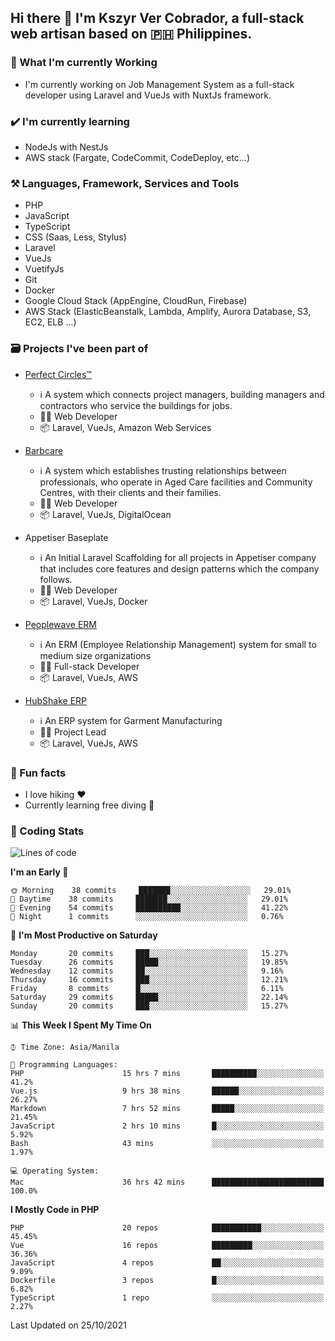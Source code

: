 ## Hi there 👋 I'm Kszyr Ver Cobrador, a full-stack web artisan based on 🇵🇭 Philippines.

### 🚀 What I'm currently Working

- I'm currently working on Job Management System as a full-stack developer using Laravel and VueJs with NuxtJs framework.

### ✔️ I'm currently learning

- NodeJs with NestJs
- AWS stack (Fargate, CodeCommit, CodeDeploy, etc...)

### ⚒️ Languages, Framework, Services and Tools
- PHP
- JavaScript
- TypeScript
- CSS (Saas, Less, Stylus)
- Laravel
- VueJs
- VuetifyJs
- Git
- Docker
- Google Cloud Stack (AppEngine, CloudRun, Firebase)
- AWS Stack (ElasticBeanstalk, Lambda, Amplify, Aurora Database, S3, EC2, ELB ...)


### 🗃 Projects I've been part of

- <a href="https://perfectcircles.com.au/" target="_blank">Perfect Circles™</a>

  - ℹ️ A system which connects project managers, building managers and contractors who service the buildings for jobs.
  - 👨‍💻 Web Developer
  - 📦 Laravel, VueJs, Amazon Web Services

- <a href="https://appetiser.com.au/portfolio/barbcare" target="_blank">Barbcare</a>

  - ℹ️ A system which establishes trusting relationships between professionals, who operate in Aged Care facilities and Community Centres, with their clients and their families.
  - 👨‍💻 Web Developer
  - 📦 Laravel, VueJs, DigitalOcean

- Appetiser Baseplate

  - ℹ️ An Initial Laravel Scaffolding for all projects in Appetiser company that includes core features and design patterns which the company follows.
  - 👨‍💻 Web Developer
  - 📦 Laravel, VueJs, Docker

- <a href="https://peoplewave.co" target="_blank">Peoplewave ERM</a>

  - ℹ️ An ERM (Employee Relationship Management) system for small to medium size organizations
  - 👨‍💻 Full-stack Developer
  - 📦 Laravel, VueJs, AWS

- <a href="https://www.posbang.com/garment-erp" target="_blank">HubShake ERP</a>

  - ℹ️ An ERP system for Garment Manufacturing
  - 👨‍💻 Project Lead
  - 📦 Laravel, VueJs, AWS

### 🌴 Fun facts

- I love hiking ❤️
- Currently learning free diving 🥽

### 🌟 Coding Stats

<!-- WakaTime Stats -->

<!--START_SECTION:waka-->
![Lines of code](https://img.shields.io/badge/From%20Hello%20World%20I%27ve%20Written-523819%20lines%20of%20code-blue)

**I'm an Early 🐤** 

```text
🌞 Morning    38 commits     ███████░░░░░░░░░░░░░░░░░░   29.01% 
🌆 Daytime    38 commits     ███████░░░░░░░░░░░░░░░░░░   29.01% 
🌃 Evening    54 commits     ██████████░░░░░░░░░░░░░░░   41.22% 
🌙 Night      1 commits      ░░░░░░░░░░░░░░░░░░░░░░░░░   0.76%

```
📅 **I'm Most Productive on Saturday** 

```text
Monday       20 commits     ███░░░░░░░░░░░░░░░░░░░░░░   15.27% 
Tuesday      26 commits     █████░░░░░░░░░░░░░░░░░░░░   19.85% 
Wednesday    12 commits     ██░░░░░░░░░░░░░░░░░░░░░░░   9.16% 
Thursday     16 commits     ███░░░░░░░░░░░░░░░░░░░░░░   12.21% 
Friday       8 commits      █░░░░░░░░░░░░░░░░░░░░░░░░   6.11% 
Saturday     29 commits     █████░░░░░░░░░░░░░░░░░░░░   22.14% 
Sunday       20 commits     ███░░░░░░░░░░░░░░░░░░░░░░   15.27%

```


📊 **This Week I Spent My Time On** 

```text
⌚︎ Time Zone: Asia/Manila

💬 Programming Languages: 
PHP                      15 hrs 7 mins       ██████████░░░░░░░░░░░░░░░   41.2% 
Vue.js                   9 hrs 38 mins       ██████░░░░░░░░░░░░░░░░░░░   26.27% 
Markdown                 7 hrs 52 mins       █████░░░░░░░░░░░░░░░░░░░░   21.45% 
JavaScript               2 hrs 10 mins       █░░░░░░░░░░░░░░░░░░░░░░░░   5.92% 
Bash                     43 mins             ░░░░░░░░░░░░░░░░░░░░░░░░░   1.97%

💻 Operating System: 
Mac                      36 hrs 42 mins      █████████████████████████   100.0%

```

**I Mostly Code in PHP** 

```text
PHP                      20 repos            ███████████░░░░░░░░░░░░░░   45.45% 
Vue                      16 repos            █████████░░░░░░░░░░░░░░░░   36.36% 
JavaScript               4 repos             ██░░░░░░░░░░░░░░░░░░░░░░░   9.09% 
Dockerfile               3 repos             █░░░░░░░░░░░░░░░░░░░░░░░░   6.82% 
TypeScript               1 repo              ░░░░░░░░░░░░░░░░░░░░░░░░░   2.27%

```



 Last Updated on 25/10/2021
<!--END_SECTION:waka-->
